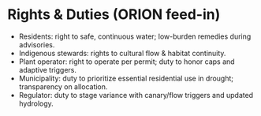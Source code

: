 # Rights & Duties (ORION feed-in)

- Residents: right to safe, continuous water; low-burden remedies during advisories.
- Indigenous stewards: rights to cultural flow & habitat continuity.
- Plant operator: right to operate per permit; duty to honor caps and adaptive triggers.
- Municipality: duty to prioritize essential residential use in drought; transparency on allocation.
- Regulator: duty to stage variance with canary/flow triggers and updated hydrology.
